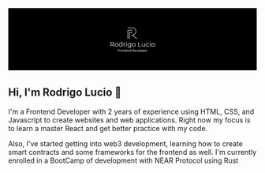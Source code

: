 <img src="Banner.png"/>

## Hi, I'm Rodrigo Lucio 🫡

<p>I'm a Frontend Developer with 2 years of experience using HTML, CSS, and Javascript to create websites and web applications. Right now my focus is to learn a master React and get better practice with my code.
  
  Also, I've started getting into web3 development, learning how to create smart contracts and some frameworks for the frontend as well. I'm currently enrolled in a BootCamp of development with NEAR Protocol using Rust </p>

<!--
**rodrigoluciomx/rodrigoluciomx** is a ✨ _special_ ✨ repository because its `README.md` (this file) appears on your GitHub profile.

Here are some ideas to get you started:

- 🔭 I’m currently working on ...
- 🌱 I’m currently learning ...
- 👯 I’m looking to collaborate on ...
- 🤔 I’m looking for help with ...
- 💬 Ask me about ...
- 📫 How to reach me: ...
- 😄 Pronouns: ...
- ⚡ Fun fact: ...
-->
